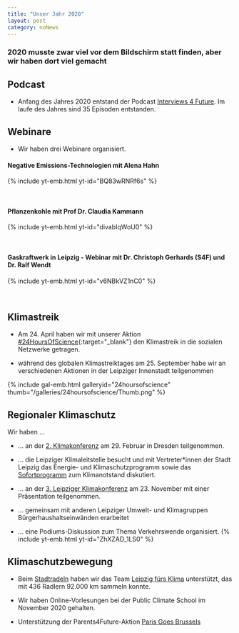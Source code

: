 ```yaml
---
title: "Unser Jahr 2020"
layout: post
category: noNews
---
```

### 2020 musste zwar viel vor dem Bildschirm statt finden, aber wir haben dort viel gemacht


## Podcast
- Anfang des Jahres 2020 entstand der Podcast [Interviews 4 Future](/podcast). Im laufe des Jahres sind 35 Episoden entstanden.


## Webinare
- Wir haben drei Webinare organisiert.

#### Negative Emissions-Technologien mit Alena Hahn
{% include yt-emb.html  yt-id="BQ83wRNRf6s" %}

<br>

#### Pflanzenkohle mit Prof Dr. Claudia Kammann
{% include yt-emb.html  yt-id="divabIqWoU0" %}

<br>

#### Gaskraftwerk in Leipzig - Webinar mit Dr. Christoph Gerhards (S4F) und Dr. Ralf Wendt
{% include yt-emb.html  yt-id="v6NBkVZ1nC0" %}

<br>

## Klimastreik
- Am 24. April  haben wir mit unserer  Aktion [#24HoursOfScience](https://twitter.com/search?f=live&q=(%2324HoursOfScience)%20(from%3AS4F_Leipzig)&src=typed_query){:target="_blank"} den Klimastreik in die sozialen Netzwerke getragen.

- während des globalen Klimastreiktages am 25. September habe wir an verschiedenen Aktionen in der Leipziger Innenstadt teilgenommen


{% include gal-emb.html  galleryid="24hoursofscience" thumb="/galleries/24hoursofscience/Thumb.png" %}





## Regionaler Klimaschutz
Wir haben ...

- ... an der [2. Klimakonferenz](https://www.staatsregierung.sachsen.de/klimakonferenz-sachsischer-schulerinnen-und-schuler-6568.html) am 29. Februar in Dresden teilgenommen.

- ... die  Leipziger Klimaleitstelle besucht und mit Vertreter*innen der Stadt Leipzig das Energie- und Klimaschutzprogramm sowie das [Sofortprogramm](https://www.l-iz.de/politik/leipzig/2020/07/Das-Sofortprogramm-des-OBM-zum-Klimanotstand-reicht-bei-weitem-noch-nicht-aus-339006) zum Klimanotstand diskutiert.



- ... an der [3. Leipziger Klimakonferenz](https://leipzigfuersklima.de/klimaschutz-in-leipzig/) am 23. November mit einer Präsentation teilgenommen.

- ... gemeinsam mit anderen Leipziger Umwelt- und Klimagruppen Bürgerhaushaltseinwänden erarbeitet

- ... eine Podiums-Diskussion zum Thema  Verkehrswende organisiert.
{% include yt-emb.html  yt-id="ZhXZAD_1LS0" %}

## Klimaschutzbewegung

- Beim [Stadtradeln](https://www.stadtradeln.de/home) haben wir das Team [Leipzig fürs Klima](https://leipzigfuersklima.de/stadtradeln-2020/)  unterstützt, das mit 436 Radlern 92.000 km sammeln konnte.

- Wir haben Online-Vorlesungen bei der Public Climate School im November 2020 gehalten.

- Unterstützung der Parents4Future-Aktion [Paris Goes Brussels](https://leipzigfuersklima.de/projekte/paris-goes-brussels/)

